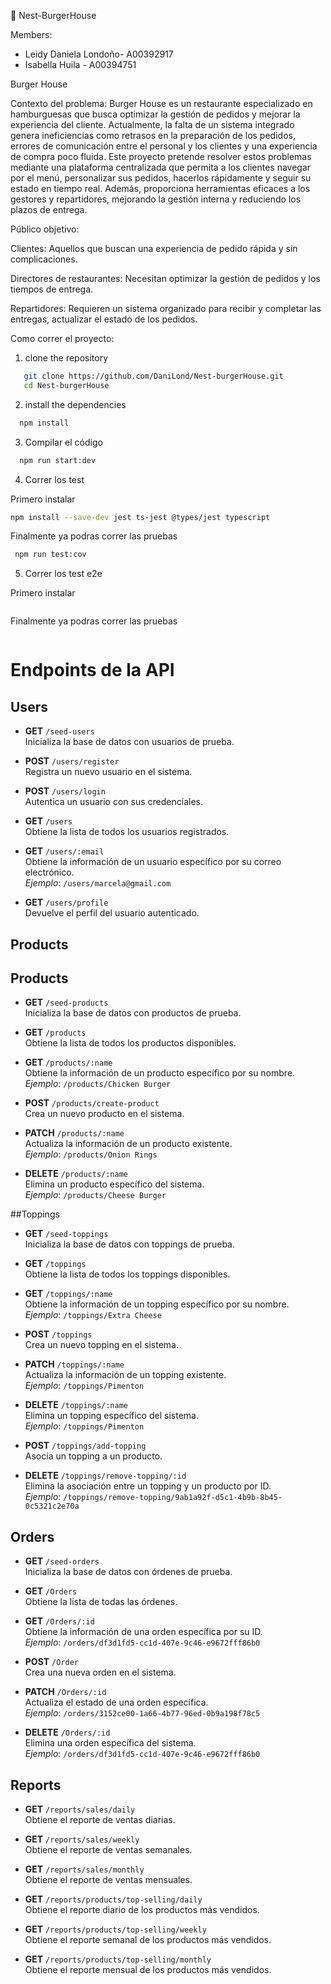 🍔 Nest-BurgerHouse

Members: 

- Leidy Daniela Londoño- A00392917
- Isabella Huila - A00394751

Burger House 

Contexto del problema: Burger House es un restaurante especializado en hamburguesas que busca optimizar la gestión de pedidos y mejorar la experiencia del cliente. Actualmente, la falta de un sistema integrado genera ineficiencias como retrasos en la preparación de los pedidos, errores de comunicación entre el personal y los clientes y una experiencia de compra poco fluida. Este proyecto pretende resolver estos problemas mediante una plataforma centralizada que permita a los clientes navegar por el menú, personalizar sus pedidos, hacerlos rápidamente y seguir su estado en tiempo real. Además, proporciona herramientas eficaces a los gestores y repartidores, mejorando la gestión interna y reduciendo los plazos de entrega.

Público objetivo:

Clientes: Aquellos que buscan una experiencia de pedido rápida y sin complicaciones.

Directores de restaurantes: Necesitan optimizar la gestión de pedidos y los tiempos de entrega.

Repartidores: Requieren un sistema organizado para recibir y completar las entregas, actualizar el estado de los pedidos.


Como correr el proyecto: 

1. clone the repository
```sh
   git clone https://github.com/DaniLond/Nest-burgerHouse.git
   cd Nest-burgerHouse
```
2. install the dependencies
```sh
  npm install
```

3. Compilar el código
```sh
  npm run start:dev
```
4. Correr los test 
   
  Primero instalar 
  ```sh
  npm install --save-dev jest ts-jest @types/jest typescript  
```
Finalmente ya podras correr las pruebas
```sh
 npm run test:cov  
```

5. Correr los test e2e
   
  Primero instalar 
  ```sh
  
```
Finalmente ya podras correr las pruebas
```sh

```


# Endpoints de la API


## Users

- **GET** `/seed-users`  
  Inicializa la base de datos con usuarios de prueba.

- **POST** `/users/register`  
  Registra un nuevo usuario en el sistema.

- **POST** `/users/login`  
  Autentica un usuario con sus credenciales.

- **GET** `/users`  
  Obtiene la lista de todos los usuarios registrados.

- **GET** `/users/:email`  
  Obtiene la información de un usuario específico por su correo electrónico.  
  _Ejemplo_: `/users/marcela@gmail.com`

- **GET** `/users/profile`  
  Devuelve el perfil del usuario autenticado.

## Products

## Products

- **GET** `/seed-products`  
  Inicializa la base de datos con productos de prueba.

- **GET** `/products`  
  Obtiene la lista de todos los productos disponibles.

- **GET** `/products/:name`  
  Obtiene la información de un producto específico por su nombre.  
  _Ejemplo_: `/products/Chicken Burger`

- **POST** `/products/create-product`  
  Crea un nuevo producto en el sistema.

- **PATCH** `/products/:name`  
  Actualiza la información de un producto existente.  
  _Ejemplo_: `/products/Onion Rings`

- **DELETE** `/products/:name`  
  Elimina un producto específico del sistema.  
  _Ejemplo_: `/products/Cheese Burger`

##Toppings

- **GET** `/seed-toppings`  
  Inicializa la base de datos con toppings de prueba.

- **GET** `/toppings`  
  Obtiene la lista de todos los toppings disponibles.

- **GET** `/toppings/:name`  
  Obtiene la información de un topping específico por su nombre.  
  _Ejemplo_: `/toppings/Extra Cheese`

- **POST** `/toppings`  
  Crea un nuevo topping en el sistema.

- **PATCH** `/toppings/:name`  
  Actualiza la información de un topping existente.  
  _Ejemplo_: `/toppings/Pimenton`

- **DELETE** `/toppings/:name`  
  Elimina un topping específico del sistema.  
  _Ejemplo_: `/toppings/Pimenton`

- **POST** `/toppings/add-topping`  
  Asocia un topping a un producto.

- **DELETE** `/toppings/remove-topping/:id`  
  Elimina la asociación entre un topping y un producto por ID.  
  _Ejemplo_: `/toppings/remove-topping/9ab1a92f-d5c1-4b9b-8b45-0c5321c2e70a`




## Orders

- **GET** `/seed-orders`  
  Inicializa la base de datos con órdenes de prueba.

- **GET** `/Orders`  
  Obtiene la lista de todas las órdenes.

- **GET** `/Orders/:id`  
  Obtiene la información de una orden específica por su ID.  
  _Ejemplo_: `/orders/df3d1fd5-cc1d-407e-9c46-e9672fff86b0`

- **POST** `/Order`  
  Crea una nueva orden en el sistema.

- **PATCH** `/Orders/:id`  
  Actualiza el estado de una orden específica.  
  _Ejemplo_: `/orders/3152ce00-1a66-4b77-96ed-0b9a198f78c5`

- **DELETE** `/Orders/:id`  
  Elimina una orden específica del sistema.  
  _Ejemplo_: `/orders/df3d1fd5-cc1d-407e-9c46-e9672fff86b0`

## Reports

- **GET** `/reports/sales/daily`  
  Obtiene el reporte de ventas diarias.

- **GET** `/reports/sales/weekly`  
  Obtiene el reporte de ventas semanales.

- **GET** `/reports/sales/monthly`  
  Obtiene el reporte de ventas mensuales.

- **GET** `/reports/products/top-selling/daily`  
  Obtiene el reporte diario de los productos más vendidos.

- **GET** `/reports/products/top-selling/weekly`  
  Obtiene el reporte semanal de los productos más vendidos.

- **GET** `/reports/products/top-selling/monthly`  
  Obtiene el reporte mensual de los productos más vendidos.
